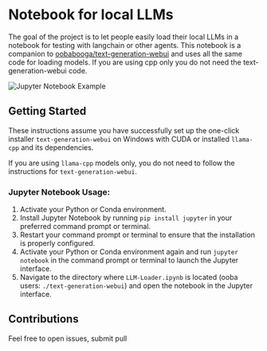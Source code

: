 # Notebook for local LLMs

The goal of the project is to let people easily load their local LLMs in a notebook for testing with langchain or other agents. This notebook is a companion to [oobabooga/text-generation-webui](https://github.com/oobabooga/text-generation-webui) and uses all the same code for loading models. If you are using cpp only you do not need the text-generation-webui code.

![Jupyter Notebook Example](https://i.imgur.com/O6yiUnTl.png)

## Getting Started
These instructions assume you have successfully set up the one-click installer `text-generation-webui` on Windows with CUDA or installed `llama-cpp` and its dependencies.

If you are using `llama-cpp` models only, you do not need to follow the instructions for `text-generation-webui`.

### Jupyter Notebook Usage:
1. Activate your Python or Conda environment.
2. Install Jupyter Notebook by running `pip install jupyter` in your preferred command prompt or terminal.
3. Restart your command prompt or terminal to ensure that the installation is properly configured.
4. Activate your Python or Conda environment again and run `jupyter notebook` in the command prompt or terminal to launch the Jupyter interface.
5. Navigate to the directory where `LLM-Loader.ipynb` is located (ooba users: `./text-generation-webui`) and open the notebook in the Jupyter interface.



## Contributions
Feel free to open issues, submit pull
